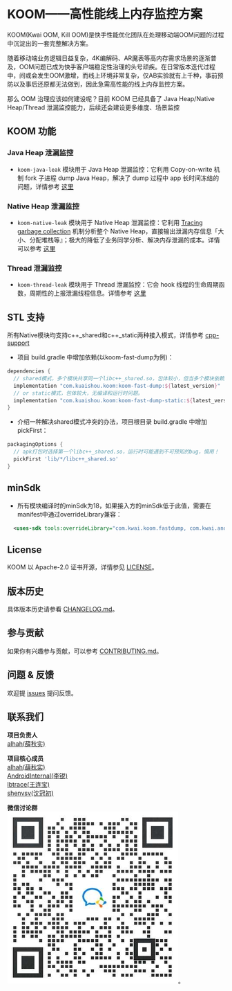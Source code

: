# KOOM——高性能线上内存监控方案
KOOM(Kwai OOM, Kill OOM)是快手性能优化团队在处理移动端OOM问题的过程中沉淀出的一套完整解决方案。

随着移动端业务逻辑日益复杂，4K编解码、AR魔表等高内存需求场景的逐渐普及，OOM问题已成为快手客户端稳定性治理的头号顽疾。在日常版本迭代过程中，间或会发生OOM激增，而线上环境非常复杂，仅AB实验就有上千种，事前预防以及事后还原都无法做到，因此急需高性能的线上内存监控方案。

那么 OOM 治理应该如何建设呢？目前 KOOM 已经具备了 Java Heap/Native Heap/Thread 泄漏监控能力，后续还会建设更多维度、场景监控


## KOOM 功能
### Java Heap 泄漏监控
- `koom-java-leak` 模块用于 Java Heap 泄漏监控：它利用 Copy-on-write 机制 fork 子进程 dump Java Heap，解决了 
  dump 过程中 app 长时间冻结的问题，详情参考 [这里](./koom-java-leak/README.zh-CN.md)
### Native Heap 泄漏监控
- `koom-native-leak` 模块用于 Native Heap 泄漏监控：它利用 [Tracing garbage collection](https://en.wikipedia.org/wiki/Tracing_garbage_collection) 
机制分析整个 Native Heap，直接输出泄漏内存信息「大小、分配堆栈等』；极大的降低了业务同学分析、解决内存泄漏的成本。详情可以参考 [这里](./koom-native-leak/README.zh-CN.md)
### Thread 泄漏监控
- `koom-thread-leak` 模块用于 Thread 泄漏监控：它会 hook 线程的生命周期函数，周期性的上报泄漏线程信息。详情参考 [这里](./koom-thread-leak/README.zh-CN.md)

## STL 支持
所有Native模块均支持c++_shared和c++_static两种接入模式，详情参考 [cpp-support](https://developer.android.com/ndk/guides/cpp-support)
- 项目 build.gradle 中增加依赖(以koom-fast-dump为例)：
```groovy
dependencies {
  // shared模式，多个模块共享同一个libc++_shared.so，包体较小，但当多个模块依赖的STL版本不同时，最终编译会发生冲突。
  implementation "com.kuaishou.koom:koom-fast-dump:${latest_version}"
  // or static模式，包体较大，无编译和运行时问题。
  implementation "com.kuaishou.koom:koom-fast-dump-static:${latest_version}"
}
```
- 介绍一种解决shared模式冲突的办法，项目根目录 build.gradle 中增加pickFirst：
```groovy
packagingOptions {
  // apk打包时选择第一个libc++_shared.so，运行时可能遇到不可预知的bug，慎用！
  pickFirst 'lib/*/libc++_shared.so'
}
```

## minSdk
- 所有模块编译时的minSdk为18，如果接入方的minSdk低于此值，需要在manifest中通过overrideLibrary兼容：
```xml
  <uses-sdk tools:overrideLibrary="com.kwai.koom.fastdump, com.kwai.android.base, com.kwai.koom.base" />
```

## License

KOOM 以 Apache-2.0 证书开源，详情参见 [LICENSE](./LICENSE)。

## 版本历史
具体版本历史请参看 [CHANGELOG.md](./CHANGELOG.md)。

## 参与贡献
如果你有兴趣参与贡献，可以参考 [CONTRIBUTING.md](./CONTRIBUTING.md)。


## 问题 & 反馈
欢迎提 [issues](https://github.com/KwaiAppTeam/KOOM/issues) 提问反馈。

## 联系我们

**项目负责人**<br>
[alhah(薛秋实)](https://github.com/alhah) <br>

**项目核心成员**<br>
[alhah(薛秋实)](https://github.com/alhah) <br>
[AndroidInternal(李锐)](https://github.com/AndroidInternal) <br>
[lbtrace(王连宝)](https://github.com/lbtrace) <br>
[shenvsv(沈冠初)](https://github.com/shenvsv) <br>

**微信讨论群** <br>
<img src=./doc/images/wechat.jpg/>。
